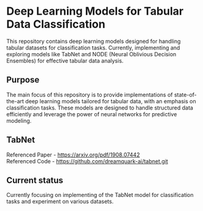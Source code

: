 # Deep Learning Models for Tabular Data Classification

This repository contains deep learning models designed for handling tabular datasets for classification tasks. Currently, implementing and exploring models like TabNet and NODE (Neural Oblivious Decision Ensembles) for effective tabular data analysis.

## Purpose

The main focus of this repository is to provide implementations of state-of-the-art deep learning models tailored for tabular data, with an emphasis on classification tasks. These models are designed to handle structured data efficiently and leverage the power of neural networks for predictive modeling.

## TabNet 
Referenced Paper - https://arxiv.org/pdf/1908.07442  
Referenced Code - https://github.com/dreamquark-ai/tabnet.git

## Current status

Currently focusing on implementing of the TabNet model for classification tasks and experiment on various datasets.
